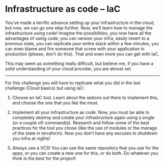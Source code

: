 # Infrastructure as code – IaC 

You’ve made a terrific advance setting up your infrastructure in the cloud, but now, we can go one step further. Now, we’ll learn how to manage the infrastructure using code! Imagine the possibilities, you now have all the advantages of using code; you can version your infra, easily revert to a previous state, you can replicate your entire stack within a few minutes,  you can even blame and fire someone that screw with your application in production (please, don’t do this). That and even more you can get with IaC. 

This may seem as something really difficult, but believe me, if you have a solid understanding of your cloud provider, you are almost set.  

---
For this challenge you will have to replicate what you did in the last challenge (Cloud basics) but using IaC: 

1. Choose an IaC tool. Learn about the options out there to implement this, and choose the one that you like the most.  

2. Implement all your infrastructure as code. Now, you must be able to completely destroy and create your infrastructure again using a single (or a couple of) command(s). Research and follow some of the best practices for the tool you chose (like the use of modules or the manage of the state in terraform). Now you don’t have any excuses to shutdown you infra at nights! 

3. Always use a VCS! You can use the same repository that you use for the apps, or you can create a new one for this, or do both. Do whatever you think is the best for the project! 
